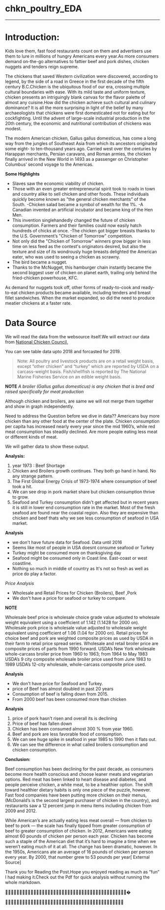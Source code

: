 # chkn_poultry_EDA
---

# **Introduction**:

Kids love them, fast food restaurants count on them and advertisers use them to lure in millions of hungry Americans every year.As more consumers demand on-the-go alternatives to fattier beef and pork dishes, chicken nuggets and tenders reign supreme.

The chickens that saved Western civilization were discovered, according to legend, by the side of a road in Greece in the first decade of the fifth century B.C.Chicken is the ubiquitous food of our era, crossing multiple cultural boundaries with ease. With its mild taste and uniform texture, chicken presents an intriguingly blank canvas for the flavor palette of almost any cuisine.How did the chicken achieve such cultural and culinary dominance? It is all the more surprising in light of the belief by many archaeologists that chickens were first domesticated not for eating but for cockfighting. Until the advent of large-scale industrial production in the 20th century, the economic and nutritional contribution of chickens was modest.

The modern American chicken, Gallus gallus domesticus, has come a long way from the jungles of Southeast Asia from which its ancestors originated some eight- to ten-thousand years ago. Carried west over the centuries by Harappan merchants, Persian caravans, and Roman armies, the chicken finally arrived in the New World in 1493 as a passenger on Christopher Columbus’ second voyage to the Americas.

**Some Highlights**

- Slaves saw the economic viability of chicken.
- Those with an even greater entrepreneurial spirit took to roads in town and country alike to sell chicken and other foods. These individuals quickly become known as "the general chicken merchants" of the South.
-Chicken salad became a symbol of wealth for the 1%.
-A Canadian invented an artificial incubator and became king of the Hen Men.
- This invention singlehandedly changed the future of chicken consumption. Farmers and their families could now easily hatch hundreds of chicks at once.
-The chicken got bigger breasts thanks to the U.S. Government’s "Chicken of Tomorrow" competition. 
- Not only did the "Chicken of Tomorrow" winners grow bigger in less time on less feed as the contest's originators desired, but also the texture and size of its wondrously huge breasts delighted the American eater, who was used to seeing a chicken as scrawny.
- The bird became a nugget.
- Thanks to the McNugget, this hamburger chain instantly became the second biggest user of chicken on planet earth, trailing only behind the fried-chicken powerhouse, KFC.

As demand for nuggets took off, other forms of ready-to-cook and ready-to-eat chicken products became available, including tenders and breast fillet sandwiches. When the market expanded, so did the need to produce meatier chickens at a faster rate.


# **Data Source**
We will read the data from the websource itself.We will extract our data from [National Chicken Council.]("http://www.nationalchickencouncil.org/about-the-industry/statistics/per-capita-consumption-of-poultry-and-livestock-1965-to-estimated-2018-in-pounds/")

You can see table data upto 2018 and forcasted for 2019.
>Note: All poultry and livestock products are on a retail weight basis, except “other chicken” and “turkey” which are reported by USDA on a carcass-weight basis.
Fish/shellfish is reported by The National Marine Fisheries Service on an edible weight basis.

**NOTE**
*A broiler (Gallus gallus domesticus) is any chicken that is bred and raised specifically for meat production*

Although chicken and broilers, are same we will not merge them together and show in graph independently.

Need to address the Question before we dive in data??
Americans buy more chicken than any other food at the center of the plate. Chicken consumption per capita has increased nearly every year since the mid 1960’s, while red meat consumption has steadily declined. Are more people eating less meat or different kinds of meat. 

We will gather data to show these output.

 **Analysis:**

1. year 1973 : Beef Shortage
2. Chicken and Broilers growth continues. They both go hand in hand. No any strange pattern.
3. The First Global Energy Crisis of 1973-1974 where consumption of beef took a hit.
4. We can see drop in pork market share  but chicken consumption thrive to grow.
5. Seafood and Turkey consumption didn't get affected but in recent years it is still in lower end consumption rate in the market. Most of the fresh seafood are found near the coastal region. Also they are expensive than chicken and beef thats why we see less consumption of seafood in USA market. 


**Analysis**

* we don't have future data for Seafood. Data until 2016
* Seems like most of people in USA doesnt consume seafood or Turkey
* Turkey might be consumed more on thanksgiving day 
* Seafood might be consumed only in Coast line. East-coast or west coastline. 
* Nothing so much in middle of country as It's not so fresh as well as price do play a factor.

*Price Analysis*
- Wholesale and Retail Prices for Chicken (Broilers), Beef ,Pork
- We don't have a price for seafood or turkey to compare.

**NOTE**

Wholesale beef price is wholesale choice grade value adjusted to wholesale weight equivalent using a coefficient of 1.142 (1.1428 for 2000 on). Wholesale pork price is wholesale value adjusted to wholesale weight equivalent using coefficient of 1.06 (1.04 for 2000 on). Retail prices for choice beef and pork are weighted composite prices as used by USDA in their farm to retail price spread series. Wholesale and retail broiler price are composite prices of parts from 1990 forward. USDA’s New York wholesale whole-carcass broiler price from 1960 to 1963; from 1964 to May 1983 USDA’s 9 city composite wholesale broiler price used from June 1983 to 1989 USDA’s 12-city wholesale, whole-carcass composite price used.

               
 **Analysis**
- We don't have price for Seafood and Turkey.
- price of Beef has almost doubled in past 20 years
- Consumption of beef is falling down from 2015.
- From 2000 beef has been consumed more than chicken

**Analysis**

1. price of pork hasn't risen and overall its is declining
2. Price of beef has fallen down
3. Chicken has been consumed almost 300 %  from year 1960.
4. Beef and pork are less favorable food of consumption.
5. We can see huge spike in seafood in year 1985 to 1990 then it flats out.
6. We can see the difference in what called broilers consumption and chicken consumption.


**Conclusion:**

Beef consumption has been declining for the past decade, as consumers become more health conscious and choose leaner meats and vegetarian options. Red meat has been linked to heart disease and diabetes, and people perceive chicken, a white meat, to be a healthier option.  The shift toward healthier dietary habits is only one piece of the puzzle, however.
Fast food companies have been putting more chicken on their menus, (McDonald’s is the second largest purchaser of chicken in the country), and restaurants saw a 12 percent jump in menu items including chicken from 2009 and 2012.

While American’s are actually eating less meat overall — from chicken to beef to pork — the scale has finally tipped from greater consumption of beef to greater consumption of chicken. In 2012, Americans were eating almost 60 pounds of chicken per person each year.  Chicken has become such a staple of the American diet that it’s hard to imagine a time when we weren’t eating much of it at all. The change has been dramatic, however. In the 1950s, Americans ate an average of 16 pounds of chicken per person every year. By 2000, that number grew to 53 pounds per year[ External Source]


Thank you for Reading the Post.Hope you enjoyed reading as much as “fun” I had making it.Check out the Pdf for quick analysis without running the whole markdown.

🙏🙏🙏🙏🙏🙏🙏🙏🙏🙏🙏🙏🙏🙏🙏🙏🙏🙏🙏🙏🙏🙏🙏🙏🙏🙏🙏🙏🙏🙏🙏🙏🙏🙏🙏🙏🙏🙏🙏🙏🙏🙏🙏�

🙏🙏🙏🙏🙏🙏🙏🙏🙏🙏🙏🙏🙏🙏🙏🙏🙏🙏🙏🙏🙏🙏🙏🙏🙏🙏🙏🙏🙏🙏🙏🙏🙏🙏🙏🙏🙏🙏🙏🙏🙏🙏
